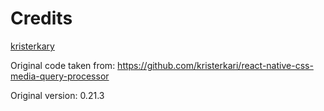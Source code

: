 # Credits

[kristerkary](https://github.com/kristerkari)

Original code taken from:
https://github.com/kristerkari/react-native-css-media-query-processor

Original version: 0.21.3
